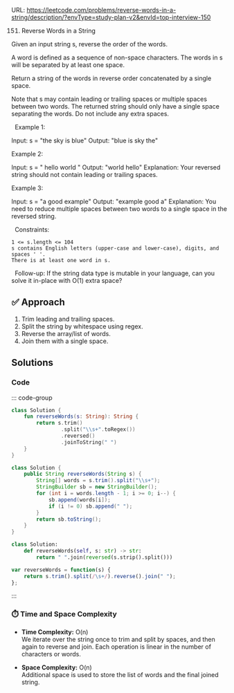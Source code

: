 URL: https://leetcode.com/problems/reverse-words-in-a-string/description/?envType=study-plan-v2&envId=top-interview-150

151. Reverse Words in a String

Given an input string s, reverse the order of the words.

A word is defined as a sequence of non-space characters. The words in s will be separated by at least one space.

Return a string of the words in reverse order concatenated by a single space.

Note that s may contain leading or trailing spaces or multiple spaces between two words. The returned string should only have a single space separating the words. Do not include any extra spaces.

 
Example 1:

Input: s = "the sky is blue"
Output: "blue is sky the"

Example 2:

Input: s = "  hello world  "
Output: "world hello"
Explanation: Your reversed string should not contain leading or trailing spaces.

Example 3:

Input: s = "a good   example"
Output: "example good a"
Explanation: You need to reduce multiple spaces between two words to a single space in the reversed string.

 
Constraints:

	1 <= s.length <= 104
	s contains English letters (upper-case and lower-case), digits, and spaces ' '.
	There is at least one word in s.

 
Follow-up: If the string data type is mutable in your language, can you solve it in-place with O(1) extra space?

## ✅ Approach

1. Trim leading and trailing spaces.
2. Split the string by whitespace using regex.
3. Reverse the array/list of words.
4. Join them with a single space.


##  Solutions

### Code

::: code-group

```kotlin
class Solution {
    fun reverseWords(s: String): String {
        return s.trim()
                .split("\\s+".toRegex())
                .reversed()
                .joinToString(" ")
    }
}
```
```Java
class Solution {
    public String reverseWords(String s) {
        String[] words = s.trim().split("\\s+");
        StringBuilder sb = new StringBuilder();
        for (int i = words.length - 1; i >= 0; i--) {
            sb.append(words[i]);
            if (i != 0) sb.append(" ");
        }
        return sb.toString();
    }
}
```

```Python
class Solution:
    def reverseWords(self, s: str) -> str:
        return " ".join(reversed(s.strip().split()))
```

```JavaScript
var reverseWords = function(s) {
    return s.trim().split(/\s+/).reverse().join(" ");
};
```

:::


### ⏱️ Time and Space Complexity

- **Time Complexity:** O(n)  
  We iterate over the string once to trim and split by spaces, and then again to reverse and join. Each operation is linear in the number of characters or words.

- **Space Complexity:** O(n)  
  Additional space is used to store the list of words and the final joined string.